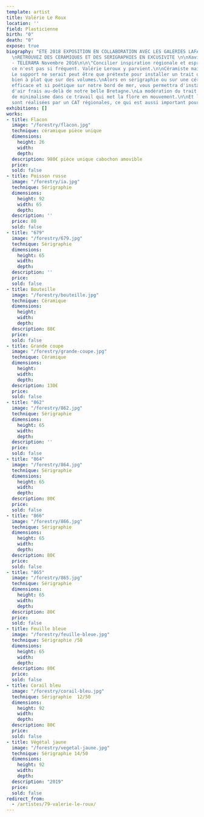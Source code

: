 ```yaml
---
template: artist
title: Valérie Le Roux
location: ''
field: Plasticienne
birth: "0"
death: "0"
expose: true
biography: "ETE 2018 EXPOSITION EN COLLABORATION AVEC LES GALERIES LAFAYETTE NANTES
  \nRETROUVEZ DES CERAMIQUES ET DES SERIGRAPHIES EN EXCUSIVITE \n\nXavier de Jarcy
  - TELERAMA Novembre 2016\n\n\"Concilier inspiration régionale et esprit contemporain,
  ce n'est pas si fréquent. Valérie Leroux y parvient.\n\nCéramiste mais pas que.
  Le support ne serait peut être que prétexte pour installer un trait qui se lit aussi
  bien à plat que sur des volumes.\nAlors en sérigraphie ou sur une céramique ce regard
  efficace et si poétique sur notre bord de mer, vous permettra d'installer un bol
  d'air frais au-delà de notre belle Bretagne.\nLa modération du trait n'est pas synonyme
  de minimalisme dans ce travail qui met la flore en mouvement.\n\nEt les sérigrapies
  sont réalisées par un CAT régionales, ce qui est aussi important pour Valérie LEROUX"
exhibitions: []
works:
- title: Flacon
  image: "/forestry/flacon.jpg"
  technique: céramique pièce unique
  dimensions:
    height: 26
    width:
    depth:
  description: 980€ pièce unique cabochon amovible
  price:
  sold: false
- title: Poisson russe
  image: "/forestry/ia.jpg"
  technique: Sérigraphie
  dimensions:
    height: 92
    width: 65
    depth:
  description: ''
  price: 80
  sold: false
- title: "679"
  image: "/forestry/679.jpg"
  technique: Sérigraphie
  dimensions:
    height: 65
    width:
    depth:
  description: ''
  price:
  sold: false
- title: Bouteille
  image: "/forestry/bouteille.jpg"
  technique: Céramique
  dimensions:
    height:
    width:
    depth:
  description: 88€
  price:
  sold: false
- title: Grande coupe
  image: "/forestry/grande-coupe.jpg"
  technique: Céramique
  dimensions:
    height:
    width:
    depth:
  description: 130€
  price:
  sold: false
- title: "862"
  image: "/forestry/862.jpg"
  technique: Sérigraphie
  dimensions:
    height: 65
    width:
    depth:
  description: ''
  price:
  sold: false
- title: "864"
  image: "/forestry/864.jpg"
  technique: Sérigraphie
  dimensions:
    height: 65
    width:
    depth:
  description: 80€
  price:
  sold: false
- title: "866"
  image: "/forestry/866.jpg"
  technique: Sérigraphie
  dimensions:
    height: 65
    width:
    depth:
  description: 80€
  price:
  sold: false
- title: "865"
  image: "/forestry/865.jpg"
  technique: Sérigraphie
  dimensions:
    height: 65
    width:
    depth:
  description: 80€
  price:
  sold: false
- title: Feuille bleue
  image: "/forestry/feuille-bleue.jpg"
  technique: Sérigraphie /50
  dimensions:
    height: 65
    width:
    depth:
  description: 80€
  price:
  sold: false
- title: Corail bleu
  image: "/forestry/corail-bleu.jpg"
  technique: Sérigraphie  12/50
  dimensions:
    height: 92
    width:
    depth:
  description: 80€
  price:
  sold: false
- title: Végétal jaune
  image: "/forestry/vegetal-jaune.jpg"
  technique: Sérigraphie 14/50
  dimensions:
    height: 92
    width:
    depth:
  description: "2019"
  price:
  sold: false
redirect_from:
  - /artistes/79-valerie-le-roux/
---
```


